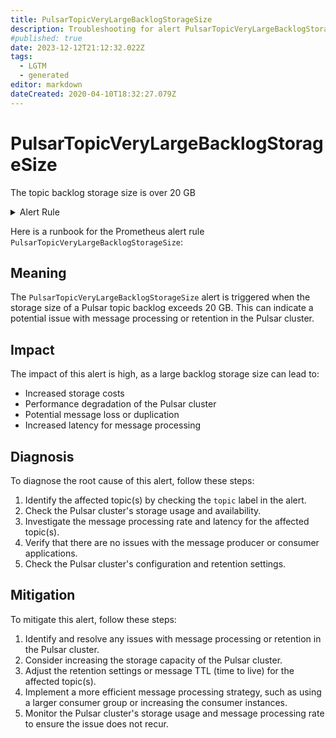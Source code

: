 ```yaml
---
title: PulsarTopicVeryLargeBacklogStorageSize
description: Troubleshooting for alert PulsarTopicVeryLargeBacklogStorageSize
#published: true
date: 2023-12-12T21:12:32.022Z
tags: 
  - LGTM
  - generated
editor: markdown
dateCreated: 2020-04-10T18:32:27.079Z
---
```


# PulsarTopicVeryLargeBacklogStorageSize

The topic backlog storage size is over 20 GB

<details>
  <summary>Alert Rule</summary>

{{% rule "pulsar/pulsar-internal.yml" "PulsarTopicVeryLargeBacklogStorageSize" %}}

{{% comment %}}

```yaml
alert: PulsarTopicVeryLargeBacklogStorageSize
expr: sum(pulsar_storage_size > 20*1024*1024*1024) by (topic)
for: 1h
labels:
    severity: critical
annotations:
    summary: Pulsar topic very large backlog storage size (instance {{ $labels.instance }})
    description: |-
        The topic backlog storage size is over 20 GB
          VALUE = {{ $value }}
          LABELS = {{ $labels }}
    runbook: https://github.com/srerun/prometheus-alerts/blob/main/content/runbooks/pulsar-internal/PulsarTopicVeryLargeBacklogStorageSize.md

```

{{% /comment %}}

</details>


Here is a runbook for the Prometheus alert rule `PulsarTopicVeryLargeBacklogStorageSize`:

## Meaning

The `PulsarTopicVeryLargeBacklogStorageSize` alert is triggered when the storage size of a Pulsar topic backlog exceeds 20 GB. This can indicate a potential issue with message processing or retention in the Pulsar cluster.

## Impact

The impact of this alert is high, as a large backlog storage size can lead to:

* Increased storage costs
* Performance degradation of the Pulsar cluster
* Potential message loss or duplication
* Increased latency for message processing

## Diagnosis

To diagnose the root cause of this alert, follow these steps:

1. Identify the affected topic(s) by checking the `topic` label in the alert.
2. Check the Pulsar cluster's storage usage and availability.
3. Investigate the message processing rate and latency for the affected topic(s).
4. Verify that there are no issues with the message producer or consumer applications.
5. Check the Pulsar cluster's configuration and retention settings.

## Mitigation

To mitigate this alert, follow these steps:

1. Identify and resolve any issues with message processing or retention in the Pulsar cluster.
2. Consider increasing the storage capacity of the Pulsar cluster.
3. Adjust the retention settings or message TTL (time to live) for the affected topic(s).
4. Implement a more efficient message processing strategy, such as using a larger consumer group or increasing the consumer instances.
5. Monitor the Pulsar cluster's storage usage and message processing rate to ensure the issue does not recur.